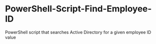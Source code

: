 # PowerShell-Script-Find-Employee-ID
PowerShell script that searches Active Directory for a given employee ID value
